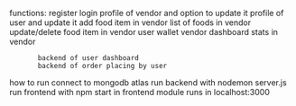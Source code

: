 functions: 
           register
           login
           profile of vendor and option to update it
           profile of user and update it
           add food item in vendor
           list of foods in vendor
           update/delete food item in vendor
           user wallet
           vendor dashboard 
           stats in vendor
           
           
           backend of user dashboard
           backend of order placing by user
     
how to run
connect to mongodb atlas 
run backend with nodemon server.js
run frontend with npm start in frontend module
runs in localhost:3000


           

